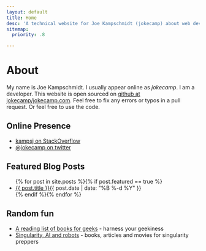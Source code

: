 ```yaml
---
layout: default
title: Home
desc: 'A technical website for Joe Kampschmidt (jokecamp) about web development and coding projects. I am a developer. I write code and occasionally blog.'
sitemap:
  priority: .8

---
```


# About

<div itemscope itemtype="http://data-vocabulary.org/Person">
My name is <span itemprop="name">Joe Kampschmidt</span>. I usually appear online as <em itemprop="nickname">jokecamp</em>. I am a <span itemprop='role'>developer</span>.
This website is open sourced on <a href="https://github.com/jokecamp/jokecamp.com">github at jokecamp/jokecamp.com</a>. Feel free to fix any errors or typos in a pull request. Or feel free to use the code.
</div>

## Online Presence

- <a rel="me" href="{{ site.stackoverflow }}" title="Joe's stackoverflow account - aka street credit">kampsj on StackOverflow</a>
- <a rel="me" href="{{ site.twitter }}" title="Joe's twitter account">@jokecamp on twitter</a>


## Featured Blog Posts

<ul class="posts-list">
{% for post in site.posts %}{% if post.featured == true %}
  <li><a href="{{ post.url }}">{{ post.title }}</a><span class="date">{{ post.date | date: "%B %-d %Y"  }}</span></li>
{% endif %}{% endfor %}
</ul>


## Random fun

<ul>
  <li><a href="/books-for-geeks/">A reading list of books for geeks</a> - harness your geekiness</li>
  <li><a href="/singularity/">Singularity, AI and robots</a> - books, articles and movies for singularity preppers</li>
</li>
